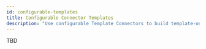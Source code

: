 ```yaml
---
id: configurable-templates
title: Configurable Connector Templates
description: "Use configurable Template Connectors to build template-only Connectors on top of Protocol Connectors."
---
```


TBD
